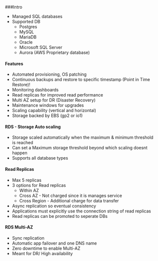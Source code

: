 ###Intro
- Managed SQL databases
- Supported DB
  - Postgres
  - MySQL
  - MariaDB
  - Oracle
  - Microsoft SQL Server
  - Aurora (AWS Proprietary database)


#### Features
- Automated provisioning, OS patching
- Continuous backups and restore to specific timestamp (Point in Time Restore)!
- Monitoring dashboards
- Read replicas for improved read performance
- Multi AZ setup for DR (Disaster Recovery)
- Maintenance windows for upgrades
- Scaling capability (vertical and horizontal)
- Storage backed by EBS (gp2 or io1)

#### RDS - Storage Auto scaling
- Storage scaled automatically when the maximum & minimum threshold is reached
- Can set a Maximum storage threshold beyond which scaling doesnt happen
- Supports all database types

#### Read Replicas
- Max 5 replicas
- 3 options for Read replicas
  - Within AZ
  - Cross AZ - Not charged since it is manages service
  - Cross Region - Additional charge for data transfer
- Async replication so eventual consistency
- Applications must explicitly use the connection string of read replicas
- Read replicas can be promoted to seperate DBs

#### RDS Multi-AZ
- Sync replication
- Automatic app failover and one DNS name
- Zero downtime to enable Multi-AZ
- Meant for DR/ High availability
